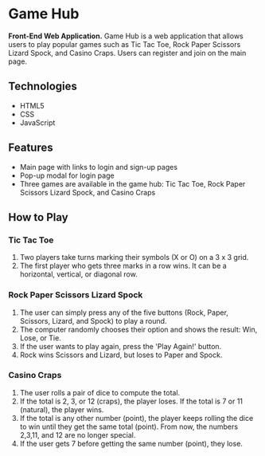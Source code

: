 # Game Hub

**Front-End Web Application.** Game Hub is a web application that allows users to play popular games such as Tic Tac Toe, Rock Paper Scissors Lizard Spock, and Casino Craps. Users can register and join on the main page.

## Technologies

- HTML5
- CSS
- JavaScript

## Features

- Main page with links to login and sign-up pages
- Pop-up modal for login page
- Three games are available in the game hub: Tic Tac Toe, Rock Paper Scissors Lizard Spock, and Casino Craps

## How to Play

### Tic Tac Toe

1. Two players take turns marking their symbols (X or O) on a 3 x 3 grid.
2. The first player who gets three marks in a row wins. It can be a horizontal, vertical, or diagonal row.

### Rock Paper Scissors Lizard Spock

1. The user can simply press any of the five buttons (Rock, Paper, Scissors, Lizard, and Spock) to play a round.
2. The computer randomly chooses their option and shows the result: Win, Lose, or Tie.
3. If the user wants to play again, press the 'Play Again!' button.
4. Rock wins Scissors and Lizard, but loses to Paper and Spock.

### Casino Craps

1. The user rolls a pair of dice to compute the total. 
2. If the total is 2, 3, or 12 (craps), the player loses. If the total is 7 or 11 (natural), the player wins.
3. If the total is any other number (point), the player keeps rolling the dice to win until they get the same total (point). From now, the numbers 2,3,11, and 12 are no longer special. 
4. If the user gets 7 before getting the same number (point), they lose.
